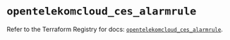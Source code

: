 # `opentelekomcloud_ces_alarmrule`

Refer to the Terraform Registry for docs: [`opentelekomcloud_ces_alarmrule`](https://registry.terraform.io/providers/opentelekomcloud/opentelekomcloud/1.36.43/docs/resources/ces_alarmrule).
